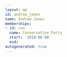 ```yaml
---
layout: mp
id: andrew_jones
name: Andrew Jones
memberships:
- id: con
  name: Conservative Party
  start: '2010-06-08'
  end: 
autogenerated: true
---
```

